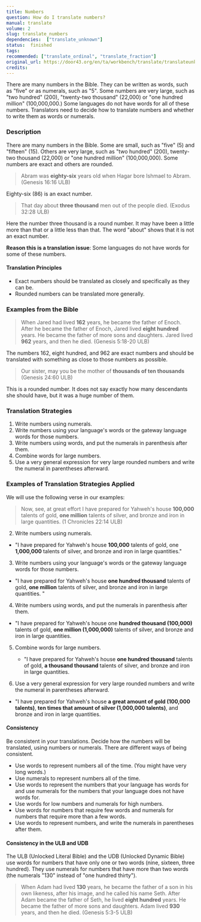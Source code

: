 ```yaml
---
title: Numbers
question: How do I translate numbers?
manual: translate
volume: 2
slug: translate_numbers
dependencies:  ["translate_unknown"]
status:  finished
tags: 
recommended: ["translate_ordinal", "translate_fraction"]
original_url: https://door43.org/en/ta/workbench/translate/translateunknowns-numbers
credits: 
---
```

There are many numbers in the Bible. They can be written as words, such as "five" or as numerals, such as "5". Some numbers are very large, such as "two hundred" (200), "twenty-two thousand" (22,000) or "one hundred million" (100,000,000.) Some languages do not have words for all of these numbers. Translators need to decide how to translate numbers and whether to write them as words or numerals. 
 
### Description

There are many numbers in the Bible. Some are small, such as "five" (5) and "fifteen" (15). Others are very large, such as "two hundred" (200), twenty-two thousand (22,000) or "one hundred million" (100,000,000). Some numbers are exact and others are rounded. 
>Abram was __eighty-six__ years old when Hagar bore Ishmael to Abram. (Genesis 16:16 ULB)

Eighty-six (86) is an exact number.
>That day about __three thousand__ men out of the people died. (Exodus 32:28 ULB)

Here the number three thousand is a round number. It may have been a little more than that or a little less than that. The word "about" shows that it is not an exact number. 

**Reason this is a translation issue**: Some languages do not have words for some of these numbers. 

#### Translation Principles

  * Exact numbers should be translated as closely and specifically as they can be.
  * Rounded numbers can be translated more generally. 

### Examples from the Bible

>When Jared had lived __162__ years, he became the father of Enoch. After he became the father of Enoch, Jared lived __eight hundred__ years. He became the father of more sons and daughters. Jared lived __962__ years, and then he died. (Genesis 5:18-20 ULB)

The numbers 162, eight hundred, and 962 are exact numbers and should be translated with something as close to those numbers as possible.
>Our sister, may you be the mother of __thousands of ten thousands__ (Genesis 24:60 ULB)

This is a rounded number. It does not say exactly how many descendants she should have, but it was a huge number of them. 

### Translation Strategies

  1. Write numbers using numerals.
  1. Write numbers using your language's words or the gateway language words for those numbers.
  1. Write numbers using words, and put the numerals in parenthesis after them.
  1. Combine words for large numbers.
  1. Use a very general expression for very large rounded numbers and write the numeral in parentheses afterward.

### Examples of Translation Strategies Applied

We will use the following verse in our examples:
>Now, see, at great effort I have prepared for Yahweh's house __100,000__ talents of gold, __one million__ talents of silver, and bronze and iron in large quantities. (1 Chronicles 22:14 ULB)

2. Write numbers using numerals.

  * "I have prepared for Yahweh's house __100,000__ talents of gold, one __1,000,000__ talents of silver, and bronze and iron in large quantities."

3. Write numbers using your language's words or the gateway language words for those numbers.

  * "I have prepared for Yahweh's house __one hundred thousand__ talents of gold, __one million__ talents of silver, and bronze and iron in large quantities. "

4. Write numbers using words, and put the numerals in parenthesis after them.

  * "I have prepared for Yahweh's house one __hundred thousand (100,000)__ talents of gold, __one million (1,000,000)__ talents of silver, and bronze and iron in large quantities.

5. Combine words for large numbers. 

   * "I have prepared for Yahweh's house __one hundred thousand__ talents of gold, __a thousand thousand__ talents of silver, and bronze and iron in large quantities.  

6. Use a very general expression for very large rounded numbers and write the numeral in parentheses afterward.

  * "I have prepared for Yahweh's house __a great amount of gold (100,000 talents)__, __ten times that amount of   silver (1,000,000 talents)__, and bronze and iron in large quantities. 

#### Consistency

Be consistent in your translations. Decide how the numbers will be translated, using numbers or numerals. There are different ways of being consistent. 

  * Use words to represent numbers all of the time. (You might have very long words.)  
  * Use numerals to represent numbers all of the time. 
  * Use words to represent the numbers that your language has words for and use numerals for the numbers that your language does not have words for. 
  * Use words for low numbers and numerals for high numbers. 
  * Use words for numbers that require few words and numerals for numbers that require more than a few words. 
  * Use words to represent numbers, and write the numerals in parentheses after them. 

#### Consistency in the ULB and UDB

The ULB (Unlocked Literal Bible) and the UDB (Unlocked Dynamic Bible) use words for numbers that have only one or two words (nine, sixteen, three hundred). They use numerals for numbers that have more than two words (the numerals "130" instead of "one hundred thirty"). 
>When Adam had lived __130__ years, he became the father of a son in his own likeness, after his image, and he called his name Seth. After Adam became the father of Seth, he lived __eight hundred__ years. He became the father of more sons and daughters. Adam lived __930__ years, and then he died.  (Genesis 5:3-5 ULB) 
